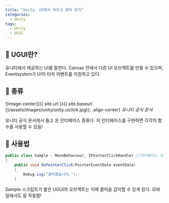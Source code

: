 ```yaml
---
title: "Unity. UI에서 마우스 클릭 받기"
categories:
  - Unity
tags:
  - Unity
  - UGUI
---
```


## 🌟 UGUI란?

유니티에서 제공하는 UI를 말한다. Canvas 안에서 다른 UI 오브젝트를 만들 수 있으며, Eventsystem가 UI의 터치 이벤트를 지원하고 있다.

## 🌟 종류

![image-center]({{ site.url }}{{ site.baseurl }}/assets/images/unity/unity.uiclick.jpg){: .align-center}
_유니티 공식 문서_

유니티 공식 문서에서 들고 온 인터페이스 종류다. 저 인터페이스를 구현하면 각각의 함수를 사용할 수 있음!

## 🌟 사용법

```c#
public class Sample : MonoBehaviour, IPointerClickHandler //인터페이스 상속
{
    public void OnPointerClick(PointerEventData eventData)
    {
        Debug.Log("클릭했습니다.");
    }
```

Sample 스크립트가 붙은 UGUI의 오브젝트는 이제 클릭을 감지할 수 있게 된다. 모바일에서도 잘 작동함!